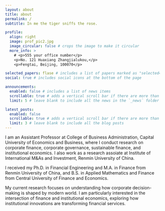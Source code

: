 ```yaml
---
layout: about
title: about
permalink: /
subtitle: In me the tiger sniffs the rose.

profile:
  align: right
  image: prof_pic2.jpg
  image_circular: false # crops the image to make it circular
  more_info: >
    # <p>555 your office number</p>
    <p>No. 121 Huaxiang Zhangjialukou,</p>
    <p>Fengtai, Beijing, 100070</p>

selected_papers: flase # includes a list of papers marked as "selected={true}"
social: true # includes social icons at the bottom of the page

announcements:
  enabled: false # includes a list of news items
  scrollable: true # adds a vertical scroll bar if there are more than 3 news items
  limit: 5 # leave blank to include all the news in the `_news` folder

latest_posts:
  enabled: false
  scrollable: true # adds a vertical scroll bar if there are more than 3 new posts items
  limit: 3 # leave blank to include all the blog posts
---
```


I am an Assistant Professor at College of Business Administration, Capital University of Economics and Business, where I conduct research on corporate finance, corporate governance, sustainable finance, and institutional economics. I also work as a research assoiate at Institute of International M&As and Investment, Renmin University of China.

I received my Ph.D. in Financial Engineering and M.A. in Finance from Renmin University of China, and B.S. in Applied Mathematics and Finance from Central University of Finance and Economics.

My current research focuses on understanding how corporate decision-making is shaped by modern world. I am particularly interested in the intersection of finance and institutional economics, exploring how institutional innovations are transforming financial services.
